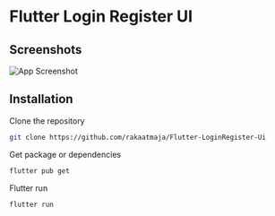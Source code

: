 # Flutter Login Register UI
## Screenshots

![App Screenshot](https://via.placeholder.com/468x300?text=App+Screenshot+Here)


## Installation

Clone the repository
```sh
git clone https://github.com/rakaatmaja/Flutter-LoginRegister-Ui
```

Get package or dependencies
```sh
flutter pub get
```

Flutter run
```sh
flutter run
```
